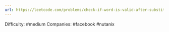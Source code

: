```yaml
---
url: https://leetcode.com/problems/check-if-word-is-valid-after-substitutions
---
```


Difficulty: #medium
Companies: #facebook #nutanix
